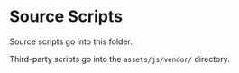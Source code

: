 # Source Scripts

Source scripts go into this folder.

Third-party scripts go into the `assets/js/vendor/` directory.
